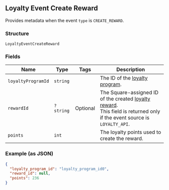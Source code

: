 ## Loyalty Event Create Reward

Provides metadata when the event `type` is `CREATE_REWARD`.

### Structure

`LoyaltyEventCreateReward`

### Fields

| Name | Type | Tags | Description |
|  --- | --- | --- | --- |
| `loyaltyProgramId` | `string` |  | The ID of the [loyalty program](#type-LoyaltyProgram). |
| `rewardId` | `?string` | Optional | The Square-assigned ID of the created [loyalty reward](#type-LoyaltyReward).<br>This field is returned only if the event source is `LOYALTY_API`. |
| `points` | `int` |  | The loyalty points used to create the reward. |

### Example (as JSON)

```json
{
  "loyalty_program_id": "loyalty_program_id0",
  "reward_id": null,
  "points": 236
}
```

